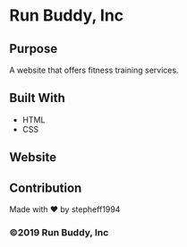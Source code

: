 # Run Buddy, Inc

## Purpose
A website that offers fitness training services. 

## Built With
* HTML
* CSS

## Website


## Contribution
Made with ❤️ by stepheff1994

### ©️2019 Run Buddy, Inc 
